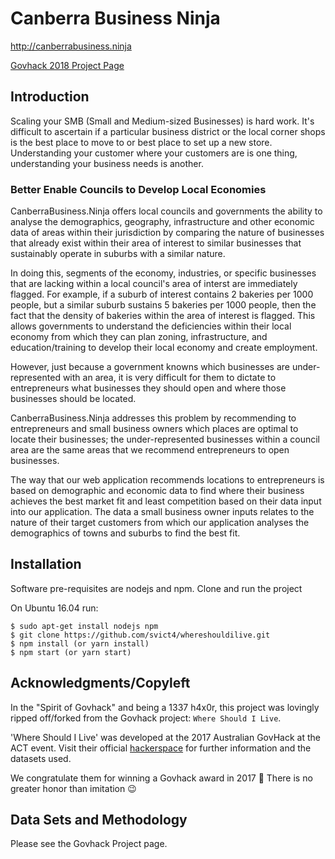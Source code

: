 # Canberra Business Ninja

http://canberrabusiness.ninja

[Govhack 2018 Project Page](https://2018.hackerspace.govhack.org/projects/canberra_business_ninja_36)

## Introduction

Scaling your SMB (Small and Medium-sized Businesses) is hard work. It's difficult to ascertain if a particular business district or the local corner shops is the best place to move to or best place to set up a new store. Understanding your customer where your customers are is one thing, understanding your business needs is another.

### Better Enable Councils to Develop Local Economies

CanberraBusiness.Ninja offers local councils and governments the ability to analyse the demographics, geography, infrastructure and other economic data of areas within their jurisdiction by comparing the nature of businesses that already exist within their area of interest to similar businesses that sustainably operate in suburbs with a similar nature.

In doing this, segments of the economy, industries, or specific businesses that are lacking within a local council's area of interst are immediately flagged.
For example, if a suburb of interest contains 2 bakeries per 1000 people, but a similar suburb sustains 5 bakeries per 1000 people, then the fact that the density of bakeries within the area of interest is flagged. This allows governments to understand the deficiencies within their local economy from which they can plan zoning, infrastructure, and education/training to develop their local economy and create employment.

However, just because a government knowns which businesses are under-represented with an area, it is very difficult for them to dictate to entrepreneurs what businesses they should open and where those businesses should be located.

CanberraBusiness.Ninja addresses this problem by recommending to entrepreneurs and small business owners which places are optimal to locate their businesses; the under-represented businesses within a council area are the same areas that we recommend entrepreneurs to open businesses.

The way that our web application recommends locations to entrepreneurs is based on demographic and economic data to find where their business achieves the best market fit and least competition based on their data input into our application. The data a small business owner inputs relates to the nature of their target customers from which our application analyses the demographics of towns and suburbs to find the best fit. 

[//]: # (Further, CanberraBusiness.Ninja takes data from sources such as the Yellow Pages to determine the level of competition that exists in the areas of interest to further pin down the optimal location for a small business to be located.)

## Installation

Software pre-requisites are nodejs and npm.
Clone and run the project

On Ubuntu 16.04 run:

```
$ sudo apt-get install nodejs npm
$ git clone https://github.com/svict4/whereshouldilive.git
$ npm install (or yarn install)
$ npm start (or yarn start)
```

## Acknowledgments/Copyleft

In the "Spirit of Govhack" and being a 1337 h4x0r, this project was lovingly ripped off/forked from the Govhack project: `Where Should I Live`.

'Where Should I Live' was developed at the 2017 Australian GovHack at the ACT event. Visit their official [hackerspace](https://2017.hackerspace.govhack.org/project/where-should-i-live) for further information and the datasets used.

We congratulate them for winning a Govhack award in 2017 🎉 There is no greater honor than imitation 😉

##

## Data Sets and Methodology

Please see the Govhack Project page.

##
